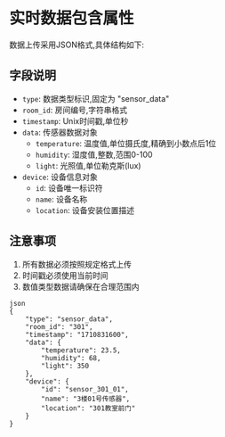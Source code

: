 # 实时数据包含属性

数据上传采用JSON格式,具体结构如下:

## 字段说明

- `type`: 数据类型标识,固定为 "sensor_data"
- `room_id`: 房间编号,字符串格式
- `timestamp`: Unix时间戳,单位秒
- `data`: 传感器数据对象
  - `temperature`: 温度值,单位摄氏度,精确到小数点后1位
  - `humidity`: 湿度值,整数,范围0-100
  - `light`: 光照值,单位勒克斯(lux)
- `device`: 设备信息对象
  - `id`: 设备唯一标识符
  - `name`: 设备名称
  - `location`: 设备安装位置描述

## 注意事项

1. 所有数据必须按照规定格式上传
2. 时间戳必须使用当前时间
3. 数值类型数据请确保在合理范围内
```
json
{
    "type": "sensor_data",
    "room_id": "301",
    "timestamp": "1710831600",
    "data": {
        "temperature": 23.5,
        "humidity": 68,
        "light": 350
    },
    "device": {
        "id": "sensor_301_01",
        "name": "3楼01号传感器",
        "location": "301教室前门"
    }
}
```

